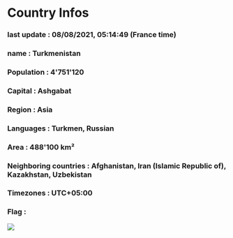 # Country  Infos
### last update : 08/08/2021, 05:14:49 (France time)

### name : Turkmenistan
### Population : 4'751'120
### Capital : Ashgabat
### Region : Asia
### Languages : Turkmen, Russian
### Area : 488'100 km²
### Neighboring countries : Afghanistan, Iran (Islamic Republic of), Kazakhstan, Uzbekistan
### Timezones : UTC+05:00

### Flag :
![](https://restcountries.eu/data/tkm.svg)